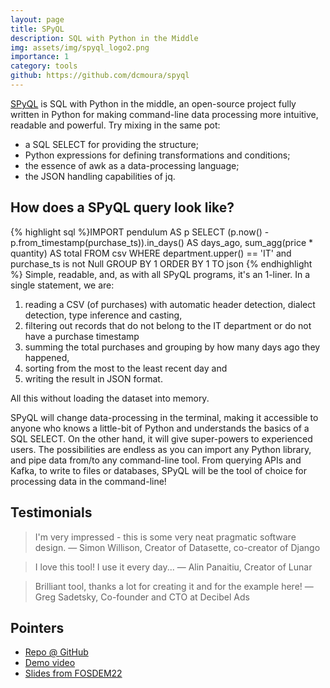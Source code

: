 ```yaml
---
layout: page
title: SPyQL
description: SQL with Python in the Middle
img: assets/img/spyql_logo2.png
importance: 1
category: tools
github: https://github.com/dcmoura/spyql
---
```


[SPyQL](https://github.com/dcmoura/spyql) is SQL with Python in the middle, an open-source project fully written in Python for making command-line data processing more intuitive, readable and powerful. Try mixing in the same pot:

* a SQL SELECT for providing the structure;
* Python expressions for defining transformations and conditions;
* the essence of awk as a data-processing language;
* the JSON handling capabilities of jq.

## How does a SPyQL query look like?

{% highlight sql %}IMPORT pendulum AS p
SELECT
    (p.now() - p.from_timestamp(purchase_ts)).in_days() AS days_ago,
    sum_agg(price * quantity) AS total
FROM csv
WHERE department.upper() == 'IT' and purchase_ts is not Null
GROUP BY 1
ORDER BY 1
TO json
{% endhighlight %}
Simple, readable, and, as with all SPyQL programs, it's an 1-liner. In a single statement, we are:
1. reading a CSV (of purchases) with automatic header detection, dialect detection, type inference and casting,
2. filtering out records that do not belong to the IT department or do not have a purchase timestamp
3. summing the total purchases and grouping by how many days ago they happened,
4. sorting from the most to the least recent day and
5. writing the result in JSON format.

All this without loading the dataset into memory.

SPyQL will change data-processing in the terminal, making it accessible to anyone who knows a little-bit of Python and understands the basics of a SQL SELECT. On the other hand, it will give super-powers to experienced users. The possibilities are endless as you can import any Python library, and pipe data from/to any command-line tool. From querying APIs and Kafka, to write to files or databases, SPyQL will be the tool of choice for processing data in the command-line!

## Testimonials

<blockquote>
I'm very impressed - this is some very neat pragmatic software design.
— Simon Willison, Creator of Datasette, co-creator of Django
</blockquote>


<blockquote>
I love this tool! I use it every day...
— Alin Panaitiu, Creator of Lunar
</blockquote>

<blockquote>
Brilliant tool, thanks a lot for creating it and for the example here!
— Greg Sadetsky, Co-founder and CTO at Decibel Ads
</blockquote>


## Pointers

* [Repo @ GitHub](https://github.com/dcmoura/spyql)
* [Demo video](https://vimeo.com/danielcmoura/spyqldemo)
* [Slides from FOSDEM22](https://fosdem.org/2022/schedule/event/python_spyql/attachments/slides/5054/export/events/attachments/python_spyql/slides/5054/spyql_fosdem22_slides.pdf)
